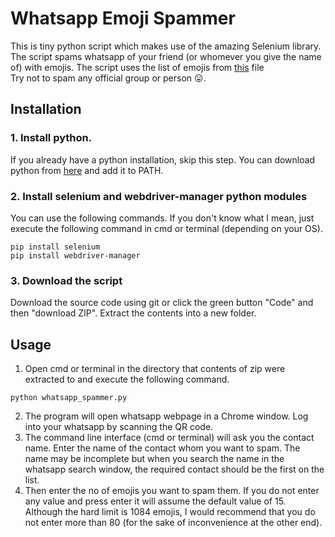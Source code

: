 # Whatsapp Emoji Spammer
This is tiny python script which makes use of the amazing Selenium library. The script spams whatsapp of your friend (or whomever you give the name of) with emojis. The script uses the list of emojis from [this](https://github.com/amurani/unicode-emoji-list/blob/master/simple-emoji-list.json) file<br>
Try not to spam any official group or person :stuck_out_tongue:.

## Installation
### 1. Install python. 
If you already have a python installation, skip this step. You can download python from [here](https://www.python.org/downloads) and add it to PATH.<br>
### 2. Install selenium and webdriver-manager python modules
You can use the following commands. If you don't know what I mean, just execute the following command in cmd or terminal (depending on your OS).
```
pip install selenium
pip install webdriver-manager
```
### 3. Download the script
Download the source code using git or click the green button "Code" and then "download ZIP". Extract the contents into a new folder.

## Usage
1. Open cmd or terminal in the directory that contents of zip were extracted to and execute the following command.
```
python whatsapp_spammer.py
```
2. The program will open whatsapp webpage in a Chrome window. Log into your whatsapp by scanning the QR code.
3. The command line interface (cmd or terminal) will ask you the contact name. Enter the name of the contact whom you want to spam. 
The name may be incomplete but when you search the name in the whatsapp search window, the required contact should be the first on the list.
4. Then enter the no of emojis you want to spam them. If you do not enter any value and press enter it will assume the default value of 15. Although the hard limit is 1084 emojis, I would recommend that you do not enter more than 80 (for the sake of inconvenience at the other end).
